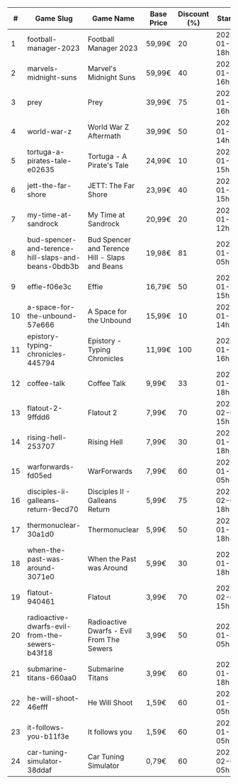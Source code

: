 |#|Game Slug|Game Name|Base Price|Discount (%)|Starts|Ends|
|---|---|---|---|---|---|---|
|1|football-manager-2023|Football Manager 2023|59,99€|20|2023-01-26 18h|2023-02-02 18h|
|2|marvels-midnight-suns|Marvel's Midnight Suns|59,99€|40|2023-01-19 16h|2023-02-09 16h|
|3|prey|Prey|39,99€|75|2023-01-24 16h|2023-01-31 16h|
|4|world-war-z|World War Z Aftermath|39,99€|50|2023-01-23 14h|2023-01-30 01h|
|5|tortuga-a-pirates-tale-e02635|Tortuga - A Pirate's Tale|24,99€|10|2023-01-19 15h|2023-01-25 15h|
|6|jett-the-far-shore|JETT: The Far Shore|23,99€|40|2023-01-31 15h|2023-02-14 15h|
|7|my-time-at-sandrock|My Time at Sandrock|20,99€|20|2023-01-16 12h|2023-01-25 12h|
|8|bud-spencer-and-terence-hill-slaps-and-beans-0bdb3b|Bud Spencer and Terence Hill - Slaps and Beans|19,98€|81|2023-01-27 05h|2023-02-12 05h|
|9|effie-f06e3c|Effie|16,79€|50|2023-01-20 15h|2023-02-06 15h|
|10|a-space-for-the-unbound-57e666|A Space for the Unbound|15,99€|10|2023-01-19 14h|2023-01-26 14h|
|11|epistory-typing-chronicles-445794|Epistory - Typing Chronicles|11,99€|100|2023-01-19 16h|2023-01-26 16h|
|12|coffee-talk|Coffee Talk|9,99€|33|2023-01-17 18h|2023-01-24 18h|
|13|flatout-2-9ffdd6|Flatout 2|7,99€|70|2023-02-06 15h|2023-02-20 15h|
|14|rising-hell-253707|Rising Hell|7,99€|30|2023-01-17 18h|2023-01-24 18h|
|15|warforwards-fd05ed|WarForwards|7,99€|60|2023-01-24 05h|2023-01-31 05h|
|16|disciples-ii-galleans-return-9ecd70|Disciples II - Galleans Return|5,99€|75|2023-02-02 18h|2023-02-16 18h|
|17|thermonuclear-30a1d0|Thermonuclear|5,99€|50|2023-01-17 18h|2023-01-24 18h|
|18|when-the-past-was-around-3071e0|When the Past was Around|5,99€|30|2023-01-18 18h|2023-01-24 18h|
|19|flatout-940461|Flatout|3,99€|70|2023-02-06 15h|2023-02-20 15h|
|20|radioactive-dwarfs-evil-from-the-sewers-b43f18|Radioactive Dwarfs - Evil From The Sewers|3,99€|50|2023-01-31 05h|2023-02-07 05h|
|21|submarine-titans-660aa0|Submarine Titans|3,99€|60|2023-01-20 18h|2023-01-24 18h|
|22|he-will-shoot-46efff|He Will Shoot|1,59€|60|2023-01-25 05h|2023-02-08 05h|
|23|it-follows-you-b11f3e|It follows you|1,59€|60|2023-01-24 05h|2023-02-08 05h|
|24|car-tuning-simulator-38ddaf|Car Tuning Simulator|0,79€|60|2023-02-05 05h|2023-02-24 05h|
